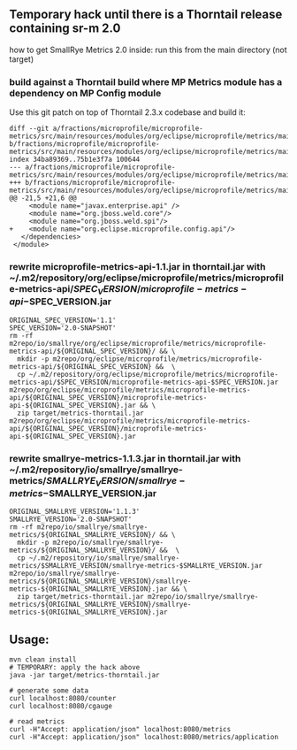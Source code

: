## Temporary hack until there is a Thorntail release containing sr-m 2.0
how to get SmallRye Metrics 2.0 inside: run this from the main directory (not target)

### build against a Thorntail build where MP Metrics module has a dependency on MP Config module
Use this git patch on top of Thorntail 2.3.x codebase and build it:
```
diff --git a/fractions/microprofile/microprofile-metrics/src/main/resources/modules/org/eclipse/microprofile/metrics/main/module.xml b/fractions/microprofile/microprofile-metrics/src/main/resources/modules/org/eclipse/microprofile/metrics/main/module.xml
index 34ba89369..75b1e3f7a 100644
--- a/fractions/microprofile/microprofile-metrics/src/main/resources/modules/org/eclipse/microprofile/metrics/main/module.xml
+++ b/fractions/microprofile/microprofile-metrics/src/main/resources/modules/org/eclipse/microprofile/metrics/main/module.xml
@@ -21,5 +21,6 @@
     <module name="javax.enterprise.api" />
     <module name="org.jboss.weld.core"/>
     <module name="org.jboss.weld.spi"/>
+    <module name="org.eclipse.microprofile.config.api"/>
   </dependencies>
 </module>
```

### rewrite microprofile-metrics-api-1.1.jar in thorntail.jar with ~/.m2/repository/org/eclipse/microprofile/metrics/microprofile-metrics-api/$SPEC_VERSION/microprofile-metrics-api-$SPEC_VERSION.jar
```
ORIGINAL_SPEC_VERSION='1.1'
SPEC_VERSION='2.0-SNAPSHOT'
rm -rf m2repo/io/smallrye/org/eclipse/microprofile/metrics/microprofile-metrics-api/${ORIGINAL_SPEC_VERSION}/ && \
  mkdir -p m2repo/org/eclipse/microprofile/metrics/microprofile-metrics-api/${ORIGINAL_SPEC_VERSION} &&  \
  cp ~/.m2/repository/org/eclipse/microprofile/metrics/microprofile-metrics-api/$SPEC_VERSION/microprofile-metrics-api-$SPEC_VERSION.jar m2repo/org/eclipse/microprofile/metrics/microprofile-metrics-api/${ORIGINAL_SPEC_VERSION}/microprofile-metrics-api-${ORIGINAL_SPEC_VERSION}.jar && \
  zip target/metrics-thorntail.jar m2repo/org/eclipse/microprofile/metrics/microprofile-metrics-api/${ORIGINAL_SPEC_VERSION}/microprofile-metrics-api-${ORIGINAL_SPEC_VERSION}.jar
```

### rewrite smallrye-metrics-1.1.3.jar in thorntail.jar with ~/.m2/repository/io/smallrye/smallrye-metrics/$SMALLRYE_VERSION/smallrye-metrics-$SMALLRYE_VERSION.jar
```
ORIGINAL_SMALLRYE_VERSION='1.1.3'
SMALLRYE_VERSION='2.0-SNAPSHOT'
rm -rf m2repo/io/smallrye/smallrye-metrics/${ORIGINAL_SMALLRYE_VERSION}/ && \
  mkdir -p m2repo/io/smallrye/smallrye-metrics/${ORIGINAL_SMALLRYE_VERSION}/ &&  \
  cp ~/.m2/repository/io/smallrye/smallrye-metrics/$SMALLRYE_VERSION/smallrye-metrics-$SMALLRYE_VERSION.jar m2repo/io/smallrye/smallrye-metrics/${ORIGINAL_SMALLRYE_VERSION}/smallrye-metrics-${ORIGINAL_SMALLRYE_VERSION}.jar && \
  zip target/metrics-thorntail.jar m2repo/io/smallrye/smallrye-metrics/${ORIGINAL_SMALLRYE_VERSION}/smallrye-metrics-${ORIGINAL_SMALLRYE_VERSION}.jar
```

## Usage:
```
mvn clean install
# TEMPORARY: apply the hack above
java -jar target/metrics-thorntail.jar

# generate some data
curl localhost:8080/counter
curl localhost:8080/cgauge

# read metrics
curl -H"Accept: application/json" localhost:8080/metrics
curl -H"Accept: application/json" localhost:8080/metrics/application
```
